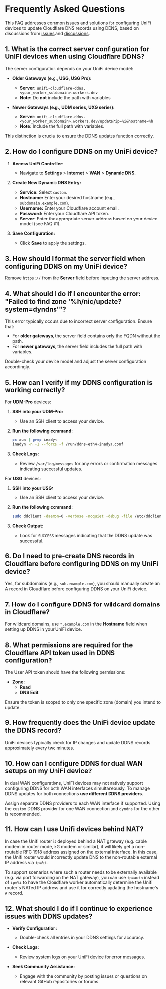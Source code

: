 # Frequently Asked Questions

This FAQ addresses common issues and solutions for configuring UniFi devices to update Cloudflare DNS records using DDNS, based on discussions from [issues](https://github.com/willswire/unifi-ddns/issues/) and [discussions](https://github.com/willswire/unifi-ddns/discussions).

## 1. What is the correct server configuration for UniFi devices when using Cloudflare DDNS?

The server configuration depends on your UniFi device model:

- **Older Gateways (e.g., USG, USG Pro):**
  - **Server:** `unifi-cloudflare-ddns.<your_worker_subdomain>.workers.dev`
  - **Note:** Do **not** include the path with variables.

- **Newer Gateways (e.g., UDM series, UXG series):**
  - **Server:** `unifi-cloudflare-ddns.<your_worker_subdomain>.workers.dev/update?ip=%i&hostname=%h`
  - **Note:** Include the full path with variables.

This distinction is crucial to ensure the DDNS updates function correctly.

## 2. How do I configure DDNS on my UniFi device?

1. **Access UniFi Controller:**
   - Navigate to **Settings** > **Internet** > **WAN** > **Dynamic DNS**.

2. **Create New Dynamic DNS Entry:**
   - **Service:** Select `custom`.
   - **Hostname:** Enter your desired hostname (e.g., `subdomain.example.com`).
   - **Username:** Enter your Cloudflare account email.
   - **Password:** Enter your Cloudflare API token.
   - **Server:** Enter the appropriate server address based on your device model (see FAQ #1).

3. **Save Configuration:**
   - Click **Save** to apply the settings.

## 3. How should I format the server field when configuring DDNS on my UniFi device?

Remove `https://` from the **Server** field before inputting the server address.

## 4. What should I do if I encounter the error: "Failed to find zone '%h/nic/update?system=dyndns'"?

This error typically occurs due to incorrect server configuration. Ensure that:

- For **older gateways**, the server field contains only the FQDN without the path.
- For **newer gateways**, the server field includes the full path with variables.

Double-check your device model and adjust the server configuration accordingly.

## 5. How can I verify if my DDNS configuration is working correctly?

For **UDM-Pro** devices:

1. **SSH into your UDM-Pro:**
   - Use an SSH client to access your device.

2. **Run the following command:**
   ```bash
   ps aux | grep inadyn
   inadyn -n -1 --force -f /run/ddns-eth4-inadyn.conf
   ```

3. **Check Logs:**
   - Review `/var/log/messages` for any errors or confirmation messages indicating successful updates.

For **USG** devices:

1. **SSH into your USG:**
   - Use an SSH client to access your device.

2. **Run the following command:**
   ```bash
   sudo ddclient -daemon=0 -verbose -noquiet -debug -file /etc/ddclient/ddclient_eth0.conf
   ```

3. **Check Output:**
   - Look for `SUCCESS` messages indicating that the DDNS update was successful.

## 6. Do I need to pre-create DNS records in Cloudflare before configuring DDNS on my UniFi device?

Yes, for subdomains (e.g., `sub.example.com`), you should manually create an A record in Cloudflare before configuring DDNS on your UniFi device.

## 7. How do I configure DDNS for wildcard domains in Cloudflare?

For wildcard domains, use `*.example.com` in the **Hostname** field when setting up DDNS in your UniFi device.

## 8. What permissions are required for the Cloudflare API token used in DDNS configuration?

The User API token should have the following permissions:

- **Zone:**
  - **Read**
  - **DNS Edit**

Ensure the token is scoped to only one specific zone (domain) you intend to update.

## 9. How frequently does the UniFi device update the DDNS record?

UniFi devices typically check for IP changes and update DDNS records approximately every two minutes.

## 10. How can I configure DDNS for dual WAN setups on my UniFi device?

In dual WAN configurations, UniFi devices may not natively support configuring DDNS for both WAN interfaces simultaneously. To manage DDNS updates for both connections **use different DDNS providers**.

Assign separate DDNS providers to each WAN interface if supported. Using the `custom` DDNS provider for one WAN connection and `dyndns` for the other is recommended.

## 11. How can I use Unifi devices behind NAT?

In case the Unifi router is deployed behind a NAT gateway (e.g. cable modem in router mode, 5G modem or similar), it will likely get a non-routable RFC 1918 address assigned on the external interface. In this case, the Unifi router would incorrectly update DNS to the non-routable external IP address via `ip=%i`.

To support scenarios where such a router needs to be externally available (e.g. via port forwarding on the NAT gateway), you can use `ip=auto` instead of `ip=%i` to have the Cloudflare worker automatically determine the Unifi router's NATed IP address and use it for correctly updating the hostname's `A` record.

## 12. What should I do if I continue to experience issues with DDNS updates?

- **Verify Configuration:**
  - Double-check all entries in your DDNS settings for accuracy.

- **Check Logs:**
  - Review system logs on your UniFi device for error messages.

- **Seek Community Assistance:**
  - Engage with the community by posting issues or questions on relevant GitHub repositories or forums.
